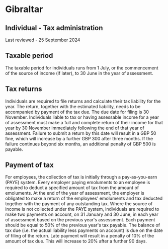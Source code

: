 # Gibraltar
## Individual - Tax administration
Last reviewed - 25 September 2024
## Taxable period
The taxable period for individuals runs from 1 July, or the commencement of the source of income (if later), to 30 June in the year of assessment.
## Tax returns
Individuals are required to file returns and calculate their tax liability for the year. The return, together with the estimated liability, needs to be accompanied by payment of the tax due.
The due date for filing is 30 November. Individuals liable to tax or having assessable income for a year of assessment must make a full and complete return of their income for that year by 30 November immediately following the end of that year of assessment. Failure to submit a return by this date will result in a GBP 50 fine, which will increase by a further GBP 300 after three months. If the failure continues beyond six months, an additional penalty of GBP 500 is payable.
## Payment of tax
For employees, the collection of tax is initially through a pay-as-you-earn (PAYE) system. Every employer paying emoluments to an employee is required to deduct a specified amount of tax from the amount of emoluments.
At the end of the year of assessment, the employer is obligated to make a return of the employees' emoluments and tax deducted together with the payment of any outstanding tax.
Where the source of income is not collected under the PAYE system, individuals are required to make two payments on account, on 31 January and 30 June, in each year of assessment based on the previous year's assessment. Each payment should be equal to 50% of the previous year's tax payable. The balance of tax due (i.e. the actual liability less payments on account) is due on the date of filing of the return.
Late payment will result in a penalty of 10% of the amount of tax due. This will increase to 20% after a further 90 days.
